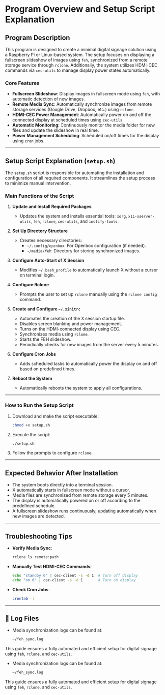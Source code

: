 
# **Program Overview and Setup Script Explanation**

## **Program Description**

This program is designed to create a minimal digital signage solution using a Raspberry Pi or Linux-based system. The setup focuses on displaying a fullscreen slideshow of images using `feh`, synchronized from a remote storage service through `rclone`. Additionally, the system utilizes HDMI-CEC commands via `cec-utils` to manage display power states automatically.

### **Core Features**

- **Fullscreen Slideshow**: Display images in fullscreen mode using `feh`, with automatic detection of new images.
- **Remote Media Sync**: Automatically synchronize images from remote storage services (Google Drive, Dropbox, etc.) using `rclone`.
- **HDMI-CEC Power Management**: Automatically power on and off the connected display at scheduled times using `cec-utils`.
- **Automatic Monitoring**: Continuously monitor the media folder for new files and update the slideshow in real time.
- **Power Management Scheduling**: Scheduled on/off times for the display using `cron` jobs.

---

## **Setup Script Explanation (`setup.sh`)**

The `setup.sh` script is responsible for automating the installation and configuration of all required components. It streamlines the setup process to minimize manual intervention.

### **Main Functions of the Script**

1. **Update and Install Required Packages**
   - Updates the system and installs essential tools: `xorg`, `x11-xserver-utils`, `feh`, `rclone`, `cec-utils`, and `inotify-tools`.

2. **Set Up Directory Structure**
   - Creates necessary directories:
     - `~/.config/openbox`: For Openbox configuration (if needed).
     - `~/media/feh`: Directory for storing synchronized images.

3. **Configure Auto-Start of X Session**
   - Modifies `~/.bash_profile` to automatically launch X without a cursor on terminal login.

4. **Configure Rclone**
   - Prompts the user to set up `rclone` manually using the `rclone config` command.

5. **Create and Configure `~/.xinitrc`**
   - Automates the creation of the X session startup file.
   - Disables screen blanking and power management.
   - Turns on the HDMI-connected display using CEC.
   - Synchronizes media using `rclone`.
   - Starts the FEH slideshow.
   - Periodically checks for new images from the server every 5 minutes.

6. **Configure Cron Jobs**
   - Adds scheduled tasks to automatically power the display on and off based on predefined times.

7. **Reboot the System**
   - Automatically reboots the system to apply all configurations.

---

### **How to Run the Setup Script**

1. Download and make the script executable:
   ```bash
   chmod +x setup.sh
   ```

2. Execute the script:
   ```bash
   ./setup.sh
   ```

3. Follow the prompts to configure `rclone`.

---

## **Expected Behavior After Installation**

- The system boots directly into a terminal session.
- X automatically starts in fullscreen mode without a cursor.
- Media files are synchronized from remote storage every 5 minutes.
- The display is automatically powered on or off according to the predefined schedule.
- A fullscreen slideshow runs continuously, updating automatically when new images are detected.

---

## **Troubleshooting Tips**

- **Verify Media Sync**:
  ```bash
  rclone ls remote:path
  ```
- **Manually Test HDMI-CEC Commands**:
  ```bash
  echo "standby 0" | cec-client -s -d 1  # Turn off display
  echo "on 0" | cec-client -s -d 1       # Turn on display
  ```
- **Check Cron Jobs**:
  ```bash
  crontab -l
  ```

---

## 📂 **Log Files**

- Media synchronization logs can be found at:
  ```bash
  ~/feh_sync.log
  ```

This guide ensures a fully automated and efficient setup for digital signage using `feh`, `rclone`, and `cec-utils`.

- Media synchronization logs can be found at:
  ```bash
  ~/feh_sync.log
  ```

This guide ensures a fully automated and efficient setup for digital signage using `feh`, `rclone`, and `cec-utils`.
